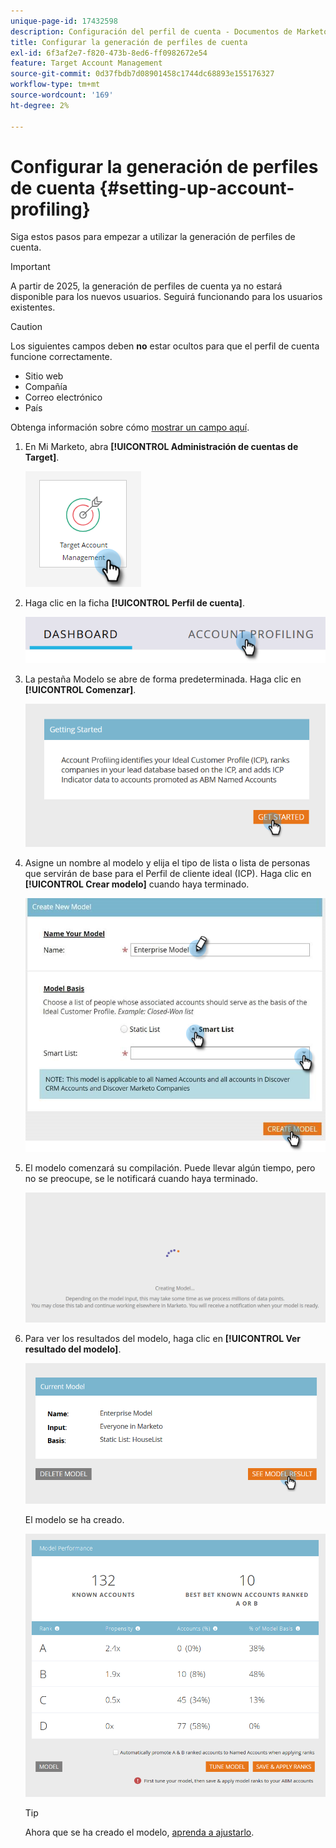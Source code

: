 ```yaml
---
unique-page-id: 17432598
description: Configuración del perfil de cuenta - Documentos de Marketo - Documentación del producto
title: Configurar la generación de perfiles de cuenta
exl-id: 6f3af2e7-f820-473b-8ed6-ff0982672e54
feature: Target Account Management
source-git-commit: 0d37fbdb7d08901458c1744dc68893e155176327
workflow-type: tm+mt
source-wordcount: '169'
ht-degree: 2%

---
```


# Configurar la generación de perfiles de cuenta {#setting-up-account-profiling}

Siga estos pasos para empezar a utilizar la generación de perfiles de cuenta.

>[!IMPORTANT]
>
>A partir de 2025, la generación de perfiles de cuenta ya no estará disponible para los nuevos usuarios. Seguirá funcionando para los usuarios existentes.

>[!CAUTION]
>
>Los siguientes campos deben **no** estar ocultos para que el perfil de cuenta funcione correctamente.
>
>* Sitio web
>* Compañía
>* Correo electrónico
>* País
>
>Obtenga información sobre cómo [mostrar un campo aquí](/help/marketo/product-docs/administration/field-management/hide-and-unhide-a-field.md#unhide-a-field).

1. En Mi Marketo, abra **[!UICONTROL Administración de cuentas de Target]**.

   ![](assets/setting-up-account-profiling-1.png)

1. Haga clic en la ficha **[!UICONTROL Perfil de cuenta]**.

   ![](assets/two-1.png)

1. La pestaña Modelo se abre de forma predeterminada. Haga clic en **[!UICONTROL Comenzar]**.

   ![](assets/three.png)

1. Asigne un nombre al modelo y elija el tipo de lista o lista de personas que servirán de base para el Perfil de cliente ideal (ICP). Haga clic en **[!UICONTROL Crear modelo]** cuando haya terminado.

   ![](assets/setting-up-account-profiling-4.png)

1. El modelo comenzará su compilación. Puede llevar algún tiempo, pero no se preocupe, se le notificará cuando haya terminado.

   ![](assets/five.png)

1. Para ver los resultados del modelo, haga clic en **[!UICONTROL Ver resultado del modelo]**.

   ![](assets/six.png)

   El modelo se ha creado.

   ![](assets/seven.png)

   >[!TIP]
   >
   >Ahora que se ha creado el modelo, [aprenda a ajustarlo](/help/marketo/product-docs/target-account-management/account-profiling/account-profiling-ranking-and-tuning.md).
